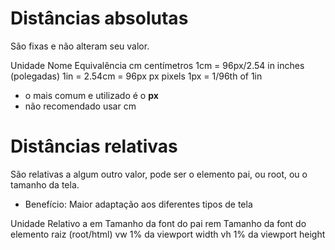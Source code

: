 # Distâncias absolutas <length>

São fixas e não alteram seu valor.

Unidade     Nome                    Equivalência
cm          centímetros             1cm = 96px/2.54
in          inches (polegadas)      1in = 2.54cm = 96px
px          pixels                  1px = 1/96th of 1in

* o mais comum e utilizado é o **px**
* não recomendado usar cm

# Distâncias relativas

São relativas a algum outro valor, pode ser o elemento pai, ou root, ou o tamanho da tela.

* Benefício: Maior adaptação aos diferentes tipos de tela

Unidade         Relativo a
em              Tamanho da font do pai
rem             Tamanho da font do elemento raiz (root/html)
vw              1% da viewport width
vh              1% da viewport height